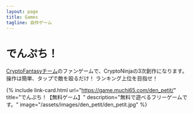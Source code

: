 ```yaml
---
layout: page
title: Games
tagline: 自作ゲーム
---
```


# でんぷち！
[CryptoFantasyチーム](https://www.cryptofantasy.net/)のファンゲームで、CryptoNinjaの3次創作になります。
操作は簡単、タップで敵を殴るだけ！
ランキング上位を目指せ！

{% include link-card.html 
  url="https://game.muchi65.com/den_petit/"
  title="でんぷち！【無料ゲーム】"
  description="無料で遊べるフリーゲームです。"
  image="/assets/images/den_petit/den_petit.jpg"
%}
